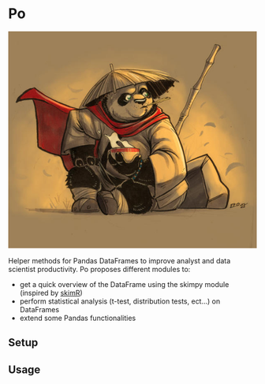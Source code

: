 # Po

![po_image](https://github.com/fbraza/Po/blob/main/assets/po.jpg)

Helper methods for Pandas DataFrames to improve analyst and data scientist productivity.
Po proposes different modules to:

- get a quick overview of the DataFrame using the skimpy module (inspired by [skimR](https://github.com/ropensci/skimr))
- perform statistical analysis (t-test, distribution tests, ect...) on DataFrames
- extend some Pandas functionalities

## Setup

## Usage